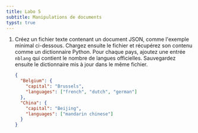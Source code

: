 ```yaml
---
title: Labo 5
subtitle: Manipulations de documents
typst: true
---
```


1.  Créez un fichier texte contenant un document JSON, comme l'exemple
    minimal ci-dessous. Chargez ensuite le fichier et récupérez son
    contenu comme un dictionnaire Python. Pour chaque pays, ajoutez une
    entrée `nblang` qui contient le nombre de langues
    officielles. Sauvegardez ensuite le dictionnaire mis à jour dans le
    même fichier.

    ```json
    {
      "Belgium": {
        "capital": "Brussels",
        "languages": ["french", "dutch", "german"]
      },
      "China": {
        "capital": "Beijing",
        "languages": ["mandarin chinese"]
      }
    }
    ```
